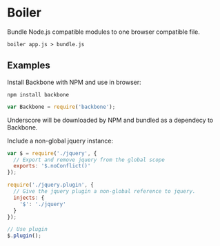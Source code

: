 # Boiler
Bundle Node.js compatible modules to one browser compatible file.

    boiler app.js > bundle.js

## Examples

Install Backbone with NPM and use in browser:

    npm install backbone

```javascript
var Backbone = require('backbone');
```

Underscore will be downloaded by NPM and bundled as a dependecy to Backbone.

Include a non-global jquery instance:

```javascript
var $ = require('./jquery', {
  // Export and remove jquery from the global scope
  exports: '$.noConflict()'
});

require('./jquery.plugin', {
  // Give the jquery plugin a non-global reference to jquery.
  injects: {
    '$': './jquery'
  }
});

// Use plugin
$.plugin();
```
